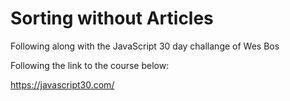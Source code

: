 # Sorting without Articles

Following along with the JavaScript 30 day challange of Wes Bos

Following the link to the course below:

https://javascript30.com/
